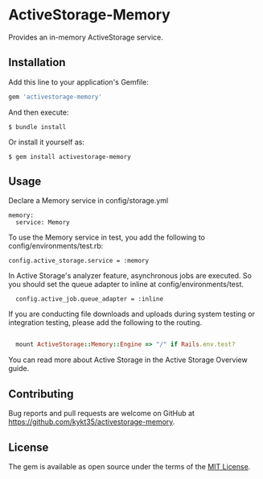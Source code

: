 # ActiveStorage-Memory

Provides an in-memory ActiveStorage service.


## Installation

Add this line to your application's Gemfile:

```ruby
gem 'activestorage-memory'
```

And then execute:

    $ bundle install

Or install it yourself as:

    $ gem install activestorage-memory

## Usage

Declare a Memory service in config/storage.yml

```
memory:
  service: Memory
```

To use the Memory service in test, you add the following to config/environments/test.rb:

``` 
config.active_storage.service = :memory
```

In Active Storage's analyzer feature, asynchronous jobs are executed. So you should set the queue adapter to inline at config/environments/test.
```
  config.active_job.queue_adapter = :inline
```

If you are conducting file downloads and uploads during system testing or integration testing, please add the following to the routing.

``` config/routes.rb

  mount ActiveStorage::Memory::Engine => "/" if Rails.env.test?

```


You can read more about Active Storage in the Active Storage Overview guide.


## Contributing

Bug reports and pull requests are welcome on GitHub at https://github.com/kykt35/activestorage-memory.

## License

The gem is available as open source under the terms of the [MIT License](https://opensource.org/licenses/MIT).
